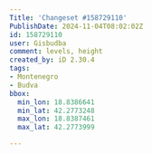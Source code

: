 ```yaml
---
Title: 'Changeset #158729110'
PublishDate: 2024-11-04T08:02:02Z
id: 158729110
user: Gisbudba
comment: levels, height
created_by: iD 2.30.4
tags:
- Montenegro
- Budva
bbox:
  min_lon: 18.8386641
  min_lat: 42.2773248
  max_lon: 18.8387461
  max_lat: 42.2773999

---
```

